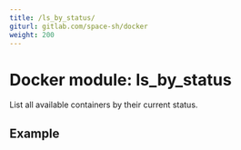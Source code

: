 ```yaml
---
title: /ls_by_status/
giturl: gitlab.com/space-sh/docker
weight: 200
---
```

# Docker module: ls_by_status

List all available containers by their current status.

## Example

```sh
```

